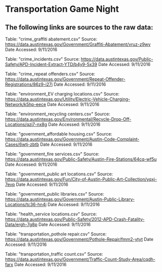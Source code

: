 # Transportation Game Night

## The following links are sources to the raw data:

Table: "crime_graffiti abatement.csv"
Source: https://data.austintexas.gov/Government/Graffiti-Abatement/vruz-z9wv
Date Accessed: 9/11/2016

Table: "crime_incidents.csv"
Source: https://data.austintexas.gov/Public-Safety/APD-Incident-Extract-YTD/b4y9-5x39
Date Accessed: 9/11/2016

Table: "crime_repeat offenders.csv"
Source: https://data.austintexas.gov/Government/Repeat-Offender-Registrations/86z9-i27i
Date Accessed: 9/11/2016

Table: "environment_EV charging locations.csv"
Source: https://data.austintexas.gov/Utility/Electric-Vehicle-Charging-Network/k5hp-eece
Date Accessed: 9/11/2016

Table: "environment_recycling centers.csv"
Source:  https://data.austintexas.gov/Environmental/Recycle-Drop-Off-Locations/qzi7-nx8g
Date Accessed: 9/11/2016

Table: "government_affordable housing.csv"
Source:  https://data.austintexas.gov/Government/Austin-Code-Complaint-Cases/6wtj-zbtb
Date Accessed: 9/11/2016

Table: "government_fire services.csv"
Source:  https://data.austintexas.gov/Public-Safety/Austin-Fire-Stations/64cq-wf5u
Date Accessed: 9/11/2016

Table: "government_public art locations.csv"
Source:  https://data.austintexas.gov/Fun/City-of-Austin-Public-Art-Collection/yqxj-7evp
Date Accessed: 9/11/2016

Table: "government_public libraries.csv"
Source:  https://data.austintexas.gov/Government/Austin-Public-Library-Locations/tc36-hn4j
Date Accessed: 9/11/2016

Table: "health_service locations.csv"
Source:  https://data.austintexas.gov/Public-Safety/2012-APD-Crash-Fatality-Data/ergh-7g8p
Date Accessed: 9/11/2016

Table: "transportation_pothole repair.csv"
Source:  https://data.austintexas.gov/Government/Pothole-Repair/fmm2-ytyt
Date Accessed: 9/11/2016

Table: "transportation_traffic count.csv"
Source:  https://data.austintexas.gov/Government/Traffic-Count-Study-Area/cqdh-farx
Date Accessed: 9/11/2016
